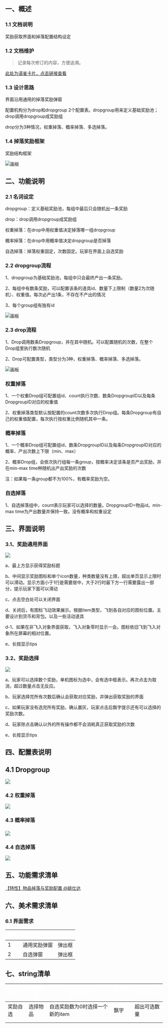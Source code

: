 ## 一、概述
### 1.1 文档说明
奖励获取界面和掉落配置结构设定



### 1.2 文档维护
> 记录每次修订的内容，方便追溯。
>

[此处为语雀卡片，点击链接查看](https://www.yuque.com/cod5mf/iwqppn/ovmuvyft197u6rue#FReK8)

### 1.3 设计思路
界面沿用通用的掉落奖励弹窗

配置机构分为drop和dropgroup 2个配置表。dropgroup用来定义基础奖励池；drop调用dropgroup成奖励组

drop分为3种情况，权重掉落、概率掉落、多选掉落。



### 1.4 掉落奖励框架
奖励结构框架

![画板](https://cdn.nlark.com/yuque/0/2024/jpeg/43733777/1718870665297-1e78003a-96a7-476a-af7d-c3028ff7f8cb.jpeg)









## 二、功能说明
### 2.1 名词设定
dropgroup：定义基础奖励池，每组中最后只会随机出一条奖励

drop：drop调用dropgroup成奖励组

权重掉落：在drop中用权重值决定掉落哪一组dropgroup

概率掉落：在drop中用概率值决定dropgroup是否掉落

自选掉落：掉落权重固定，次数固定。玩家在界面上自选奖励

### 2.2 dropgroup流程
1、dropgroup为基础奖励池，每组中只会最终产出一条奖励。

2、每组中有数条奖励，可以配置该条的道具id、数量下上限制（数量2为次随机）、权重值。每次必产出1条，不存在不产出的情况

3、每个group组有独有id

![画板](https://cdn.nlark.com/yuque/0/2024/jpeg/43733777/1718875457291-b8482877-ff33-4597-a1ec-43330a459fe7.jpeg)



### 2.3 drop流程
1、Drop调用数条Dropgroup，并在其中随机。可以配置随机的次数，在整个Drop组里执行数次随机

2、Drop可配置类型，类型分为3种，权重掉落、概率掉落、多选掉落。



![画板](https://cdn.nlark.com/yuque/0/2024/jpeg/43733777/1718877251842-a59b746a-8618-4cf7-a13e-cba56d93bab1.jpeg)



### 权重掉落
1、一个权重Drop组可配置组id、count执行次数、数条DropgroupID以及每条DropgroupID对应的权重值

2、权重掉落类型默认按配置的count次数多次执行Drop组。每条Dropgroup有自己的权重值配置，每次执行按权重比例随机其中一条。



### 概率掉落
1、一个概率Drop组可配置组id、数条DropgroupID以及每条DropgroupID对应的概率、产出次数上下限（min、max）

2、概率Drop组，会依次执行组每一条group，按概率决定该条是否产出奖励，并在min-max time种随机出产出奖励的次数

注：如果每一条group都不为100%，有概率奖励为空。



### 自选掉落
1、自选掉落组中，count表示玩家可以选择的数量。DropgroupID=物品id。min-max time为产出数量并保持一致。没有概率和权重设定



## 三、界面说明
### 3.1、奖励通用界面
![](https://cdn.nlark.com/yuque/0/2024/png/43733777/1715926813444-e57b5c9e-47ce-4d79-8202-44df0d7e385c.png)

a、最上方显示获得奖励标题

b、中间显示奖励图标和单个icon数量，种类数量没有上限，超出单页显示上限时可以滑动。显示方面小于1行是需要居中，大于2行时最下方一行需要露出一部分，提示玩家下面可以滑动

c、点击空白处可以关闭界面

d、关闭后，有图标飞动效果展示。根据item类型，飞到各自对应的图标位置。主要设计到货币和背包。以及一些活动道具

d-1、如果在非飞入对象界面获取，飞入对象零时显示一会。图标依旧飞到飞入对象所在屏幕的相对位置。

e、长按显示tips

### 3.2、奖励选择
![](https://cdn.nlark.com/yuque/0/2024/png/43733777/1715927214319-9aec2dc9-f468-4be2-9f93-4011ef5cf748.png)

a、玩家可以选择数个奖励，单机图标为选中，会有选中框表示。再次点击为取消，超过数量点击无反应。

b、玩家选择完所有次数后确认会获取对应奖励，并弹出获取奖励的界面

c、如果玩家没有选完所有奖励，确认置灰，玩家点击后飘字提示还有可以选择的奖励次数。

d、玩家除点击确认以外的所有操作都不会消耗真正获取奖励的次数

e、长按显示tips





## 四、配置表说明
## 4.1 Dropgroup
![](https://cdn.nlark.com/yuque/0/2024/png/43733777/1715924252719-f5e5230a-d6e1-4a3b-a8f5-476c82baf6b5.png)

### 4.2 权重掉落
![](https://cdn.nlark.com/yuque/0/2024/png/43733777/1715925375263-d781eb36-c35f-4405-a962-a41948420728.png)

### 4.3 概率掉落
### ![](https://cdn.nlark.com/yuque/0/2024/png/43733777/1715925734966-aae72aee-f177-4c4c-8613-c46cb9f76f34.png)
### 4.4 自选掉落
![](https://cdn.nlark.com/yuque/0/2024/png/43733777/1715926137246-a3ce51b3-d618-4372-818e-f7e5932fb723.png)



## 五、功能需求清单


[【特性】物品掉落与奖励配置 @姚仕达](https://snh48group.yuque.com/cod5mf/omhzyg/fpu73yunfa9bkvdo)

## 六、美术需求清单
### 6.1 界面需求


| **<font style="color:white;">编号</font>** | **<font style="color:white;">界面</font>** | **<font style="color:white;">性质</font>** |
| --- | --- | --- |
| 1 | 通用奖励弹窗 | 弹出框 |
| 2 | 自选弹窗 | 弹出框 |








## 七、string清单


| **<font style="color:white;">类别</font>** | **<font style="color:white;">目标操作</font>** | **<font style="color:white;">触发条件</font>** | **<font style="color:white;">提示形式</font>** | **<font style="color:white;">提示string</font>** |
| --- | --- | --- | --- | --- |
| 奖励自选 | 选择物品 | 自选奖励数为0时选择一个新的item | 飘字 | 超出可选数量 |
| | | | | |
| | | | | |






